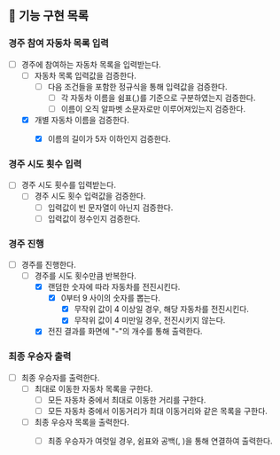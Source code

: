 ## 🚀 기능 구현 목록

### 경주 참여 자동차 목록 입력

- [ ] 경주에 참여하는 자동차 목록을 입력받는다.
  - [ ] 자동차 목록 입력값을 검증한다.
    - [ ] 다음 조건들을 포함한 정규식을 통해 입력값을 검증한다. 
      - [ ] 각 자동차 이름을 쉼표(,)를 기준으로 구분하였는지 검증한다.
      - [ ] 이름이 오직 알파벳 소문자로만 이루어져있는지 검증한다.
  - [x] 개별 자동차 이름을 검증한다.
    - [x] 이름의 길이가 5자 이하인지 검증한다.
    

### 경주 시도 횟수 입력

- [ ] 경주 시도 횟수를 입력받는다.
  - [ ] 경주 시도 횟수 입력값을 검증한다.
    - [ ] 입력값이 빈 문자열이 아닌지 검증한다.
    - [ ] 입력값이 정수인지 검증한다.

### 경주 진행

- [ ] 경주를 진행한다.
  - [ ] 경주를 시도 횟수만큼 반복한다.
    - [x] 랜덤한 숫자에 따라 자동차를 전진시킨다.
      - [x] 0부터 9 사이의 숫자를 뽑는다.
        - [x] 무작위 값이 4 이상일 경우, 해당 자동차를 전진시킨다.
        - [x] 무작위 값이 4 미만일 경우, 전진시키지 않는다.
    - [x] 전진 결과를 화면에 "-"의 개수를 통해 출력한다.

### 최종 우승자 출력

- [ ] 최종 우승자를 출력한다.
  - [ ] 최대로 이동한 자동차 목록을 구한다.
    - [ ] 모든 자동차 중에서 최대로 이동한 거리를 구한다.
    - [ ] 모든 자동차 중에서 이동거리가 최대 이동거리와 같은 목록을 구한다.
  - [ ] 최종 우승자 목록을 출력한다.
    - [ ] 최종 우승자가 여럿일 경우, 쉼표와 공백(, )을 통해 연결하여 출력한다. 
  